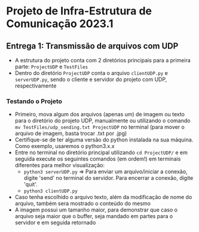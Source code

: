 # Projeto de Infra-Estrutura de Comunicação 2023.1

## Entrega 1: Transmissão de arquivos com UDP

- A estrutura do projeto conta com 2 diretórios principais para a primeira parte: ```ProjectUDP``` e ```TestFiles```
- Dentro do diretório ```ProjectUDP``` conta o arquivo ```clientUDP.py``` e ```serverUDP.py```, sendo o cliente e servidor do projeto com UDP, respectivamente

### Testando o Projeto
- Primeiro, mova algum dos arquivos (apenas um) de imagem ou texto para o diretório do projeto UDP, manualmente ou utilizando o comando ```mv TestFiles/udp_sending.txt ProjectUDP``` no terminal (para mover o arquivo de imagem, basta trocar .txt por .jpg)
- Certifique-se de ter alguma versão do python instalada na sua máquina. Como exemplo, usaremos o python3.x.x
- Entre no terminal no diretório principal utilizando ```cd ProjectUDP/``` e em seguida execute os seguintes comandos (em ordem!) em terminais diferentes para melhor visualização:
    - ```python3 serverUDP.py``` => Para enviar um arquivo/iniciar a conexão, digite 'send' no terminal do servidor. Para encerrar a conexão, digite 'quit'.
    - ```python3 clientUDP.py```
- Caso tenha escolhido o arquivo texto, além da modificação de nome do arquivo, também sera mostrado o conteúdo do mesmo
- A imagem possui um tamanho maior, para demonstrar que caso o arquivo seja maior que o buffer, seja mandado em partes para o servidor e em seguida retornado
#
